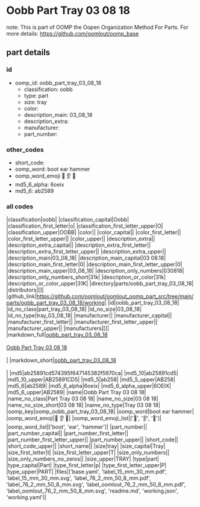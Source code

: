 # Oobb Part Tray 03 08 18  

note: This is part of OOMP the Oopen Organization Method For Parts. For more details: https://github.com/oomlout/oomp_base

##  part details





### id
* oomp_id: oobb_part_tray_03_08_18
  * classification: oobb
  * type: part
  * size: tray
  * color: 
  * description_main: 03_08_18
  * description_extra: 
  * manufacturer: 
  * part_number: 

### other_codes
* short_code: 
* oomp_word: boot ear hammer
* oomp_word_emoji :boot: :ear: :hammer:
* md5_6_alpha: 6oeix
* md5_6: ab2589

### all codes 
|classification|oobb|
|classification_capital|Oobb|
|classification_first_letter|o|
|classification_first_letter_upper|O|
|classification_upper|OOBB|
|color||
|color_capital||
|color_first_letter||
|color_first_letter_upper||
|color_upper||
|description_extra||
|description_extra_capital||
|description_extra_first_letter||
|description_extra_first_letter_upper||
|description_extra_upper||
|description_main|03_08_18|
|description_main_capital|03 08.18|
|description_main_first_letter|0|
|description_main_first_letter_upper|0|
|description_main_upper|03_08_18|
|description_only_numbers|030818|
|description_only_numbers_short|31k|
|description_or_color|31k|
|description_or_color_upper|31K|
|directory|parts/oobb_part_tray_03_08_18|
|distributors|[]|
|github_link|https://github.com/oomlout/oomlout_oomp_part_src/tree/main/parts/oobb_part_tray_03_08_18/working|
|id|oobb_part_tray_03_08_18|
|id_no_class|part_tray_03_08_18|
|id_no_size|03_08_18|
|id_no_type|tray_03_08_18|
|manufacturer||
|manufacturer_capital||
|manufacturer_first_letter||
|manufacturer_first_letter_upper||
|manufacturer_upper||
|manufacturers|[]|
|markdown_full|[oobb_part_tray_03_08_18](https://github.com/oomlout/oomlout_oomp_part_src/tree/main/parts/oobb_part_tray_03_08_18/working)<br>[](https://github.com/oomlout/oomlout_oomp_part_src/tree/main/parts/oobb_part_tray_03_08_18/working)<br>[Oobb Part Tray 03 08 18](https://github.com/oomlout/oomlout_oomp_part_src/tree/main/parts/oobb_part_tray_03_08_18/working)<br><br>|
|markdown_short|[oobb_part_tray_03_08_18](https://github.com/oomlout/oomlout_oomp_part_src/tree/main/parts/oobb_part_tray_03_08_18/working)<br><br>|
|md5|ab25891cd574395f647145382f5970ca|
|md5_10|ab25891cd5|
|md5_10_upper|AB25891CD5|
|md5_5|ab258|
|md5_5_upper|AB258|
|md5_6|ab2589|
|md5_6_alpha|6oeix|
|md5_6_alpha_upper|6OEIX|
|md5_6_upper|AB2589|
|name|Oobb Part Tray 03 08 18|
|name_no_class|Part Tray 03 08 18|
|name_no_size|03 08 18|
|name_no_size_short|03 08 18|
|name_no_type|Tray 03 08 18|
|oomp_key|oomp_oobb_part_tray_03_08_18|
|oomp_word|boot ear hammer|
|oomp_word_emoji|:boot: :ear: :hammer:|
|oomp_word_emoji_list|[':boot:', ':ear:', ':hammer:']|
|oomp_word_list|['boot', 'ear', 'hammer']|
|part_number||
|part_number_capital||
|part_number_first_letter||
|part_number_first_letter_upper||
|part_number_upper||
|short_code||
|short_code_upper||
|short_name||
|size|tray|
|size_capital|Tray|
|size_first_letter|t|
|size_first_letter_upper|T|
|size_only_numbers||
|size_only_numbers_no_zeros||
|size_upper|TRAY|
|type|part|
|type_capital|Part|
|type_first_letter|p|
|type_first_letter_upper|P|
|type_upper|PART|
|files|['base.yaml', 'label_15_mm_30_mm.pdf', 'label_15_mm_30_mm.svg', 'label_76_2_mm_50_8_mm.pdf', 'label_76_2_mm_50_8_mm.svg', 'label_oomlout_76_2_mm_50_8_mm.pdf', 'label_oomlout_76_2_mm_50_8_mm.svg', 'readme.md', 'working.json', 'working.yaml']|
